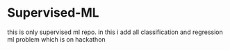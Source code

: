 # Supervised-ML
this is only supervised ml repo. in this i add all classification and regression ml problem which is on hackathon
